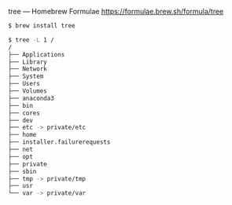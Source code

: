 tree — Homebrew Formulae
https://formulae.brew.sh/formula/tree

```sh
$ brew install tree
```

```sh
$ tree -L 1 /
/
├── Applications
├── Library
├── Network
├── System
├── Users
├── Volumes
├── anaconda3
├── bin
├── cores
├── dev
├── etc -> private/etc
├── home
├── installer.failurerequests
├── net
├── opt
├── private
├── sbin
├── tmp -> private/tmp
├── usr
└── var -> private/var
```
